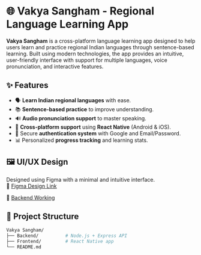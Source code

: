 # 🌐 Vakya Sangham - Regional Language Learning App

**Vakya Sangham** is a cross-platform language learning app designed to help users learn and practice regional Indian languages through sentence-based learning. Built using modern technologies, the app provides an intuitive, user-friendly interface with support for multiple languages, voice pronunciation, and interactive features.

## ✨ Features

- 🗣️ **Learn Indian regional languages** with ease.
- 📚 **Sentence-based practice** to improve understanding.
- 🔊 **Audio pronunciation support** to master speaking.
- 🔄 **Cross-platform support** using **React Native** (Android & iOS).
- 🔐 Secure **authentication system** with Google and Email/Password.
- 📊 Personalized **progress tracking** and learning stats.

## 🖼️ UI/UX Design

Designed using Figma with a minimal and intuitive interface.  
🔗 [Figma Design Link](https://www.figma.com/design/8FcwosASXuWLHT5LyZPSTU/Regional-Lang-App?node-id=0-1&t=9EEq9HIJ8diS8iQE-1)

🔗 [Backend Working](https://www.notion.so/Backend-2415443cce5080d9b6bef7af13f6f12f?source=copy_link)


## 📁 Project Structure

```bash
Vakya Sangham/
├── Backend/          # Node.js + Express API
├── Frontend/         # React Native app
└── README.md
